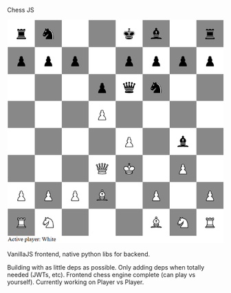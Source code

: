 Chess JS

![Alt text](readme-image.png)

VanillaJS frontend, native python libs for backend.

Building with as little deps as possible. Only adding deps when totally needed (JWTs, etc). Frontend chess engine complete (can play vs yourself). Currently working on Player vs Player.
